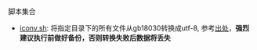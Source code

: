 脚本集合

* [iconv.sh](iconv.sh): 将指定目录下的所有文件从gb18030转换成utf-8, 参考[出处](https://blog.csdn.net/ft2028739/article/details/15809019)，**强烈建议执行前做好备份，否则转换失败后数据将丢失**
